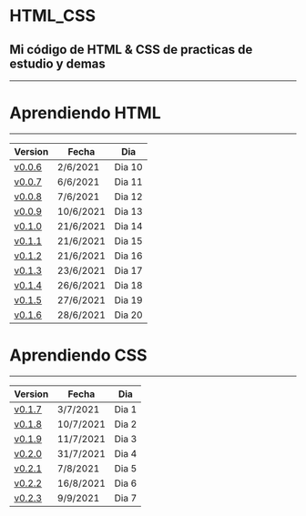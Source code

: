 # HTML_CSS
## Mi código de HTML &amp; CSS de practicas de estudio y demas
------------------------------------------------------------------
# Aprendiendo HTML
------------------------------------------------------------------

| Version | Fecha      | Dia     |
| ------------- | ---------- |---------- |
|[v0.0.6](https://github.com/Zelechos/HTML_CSS/releases/tag/v0.0.6)| 2/6/2021 |Dia 10 |
|[v0.0.7](https://github.com/Zelechos/HTML_CSS/releases/tag/v0.0.7)| 6/6/2021 |Dia 11 |
|[v0.0.8](https://github.com/Zelechos/HTML_CSS/releases/tag/v0.0.8)| 7/6/2021 |Dia 12 |
|[v0.0.9](https://github.com/Zelechos/HTML_CSS/releases/tag/v0.0.9)| 10/6/2021 |Dia 13 |
|[v0.1.0](https://github.com/Zelechos/HTML_CSS/releases/tag/v0.1.0)| 21/6/2021 |Dia 14 |
|[v0.1.1](https://github.com/Zelechos/HTML_CSS/releases/tag/v0.1.1)| 21/6/2021 |Dia 15 |
|[v0.1.2](https://github.com/Zelechos/HTML_CSS/releases/tag/v0.1.2)| 21/6/2021 |Dia 16 |
|[v0.1.3](https://github.com/Zelechos/HTML_CSS/releases/tag/v0.1.3)| 23/6/2021 |Dia 17 |
|[v0.1.4](https://github.com/Zelechos/HTML_CSS/releases/tag/v0.1.4)| 26/6/2021 |Dia 18 |
|[v0.1.5](https://github.com/Zelechos/HTML_CSS/releases/tag/v0.1.5)| 27/6/2021 |Dia 19 |
|[v0.1.6](https://github.com/Zelechos/HTML_CSS/releases/tag/v0.1.6)| 28/6/2021 |Dia 20 |

# Aprendiendo CSS
------------------------------------------------------------------

| Version | Fecha      | Dia     |
| ------------- | ---------- |---------- |
|[v0.1.7](https://github.com/Zelechos/HTML_CSS/releases/tag/v0.1.7)| 3/7/2021 |Dia 1 |
|[v0.1.8](https://github.com/Zelechos/HTML_CSS/releases/tag/v0.1.8)| 10/7/2021 |Dia 2 |
|[v0.1.9](https://github.com/Zelechos/HTML_CSS/releases/tag/v0.1.9)| 11/7/2021 |Dia 3 |
|[v0.2.0](https://github.com/Zelechos/HTML_CSS/releases/tag/v0.2.0)| 31/7/2021 |Dia 4 |
|[v0.2.1](https://github.com/Zelechos/HTML_CSS/releases/tag/v0.2.1)| 7/8/2021 |Dia 5 |
|[v0.2.2](https://github.com/Zelechos/HTML_CSS/releases/tag/v0.2.2)| 16/8/2021 |Dia 6 |
|[v0.2.3](https://github.com/Zelechos/HTML_CSS/releases/tag/v0.2.3)| 9/9/2021 |Dia 7 |
